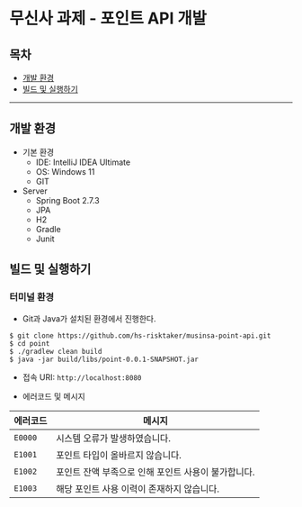 # 무신사 과제 - 포인트 API 개발
## 목차
- [개발 환경](#개발-환경)
- [빌드 및 실행하기](#빌드-및-실행하기)

---

## 개발 환경
- 기본 환경
    - IDE: IntelliJ IDEA Ultimate
    - OS: Windows 11
    - GIT
- Server
    - Spring Boot 2.7.3
    - JPA
    - H2
    - Gradle
    - Junit


## 빌드 및 실행하기
### 터미널 환경
- Git과 Java가 설치된 환경에서 진행한다.

```
$ git clone https://github.com/hs-risktaker/musinsa-point-api.git
$ cd point
$ ./gradlew clean build
$ java -jar build/libs/point-0.0.1-SNAPSHOT.jar
```

- 접속 URI: `http://localhost:8080`

- 에러코드 및 메시지

| 에러코드    | 메시지                  |
|---------| --------------------- |
| `E0000` | 시스템 오류가 발생하였습니다.         |
| `E1001` | 포인트 타입이 올바르지 않습니다.        |
| `E1002` | 포인트 잔액 부족으로 인해 포인트 사용이 불가합니다.          |
| `E1003` | 해당 포인트 사용 이력이 존재하지 않습니다. |
